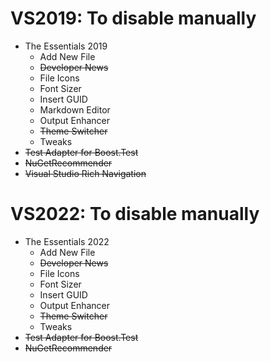 # VS2019: To disable manually

* The Essentials 2019
  * Add New File
  * ~~Developer News~~
  * File Icons
  * Font Sizer
  * Insert GUID
  * Markdown Editor
  * Output Enhancer
  * ~~Theme Switcher~~
  * Tweaks
* ~~Test Adapter for Boost.Test~~
* ~~NuGetRecommender~~
* ~~Visual Studio Rich Navigation~~

# VS2022: To disable manually

* The Essentials 2022
  * Add New File
  * ~~Developer News~~
  * File Icons
  * Font Sizer
  * Insert GUID
  * Output Enhancer
  * ~~Theme Switcher~~
  * Tweaks
* ~~Test Adapter for Boost.Test~~
* ~~NuGetRecommender~~

